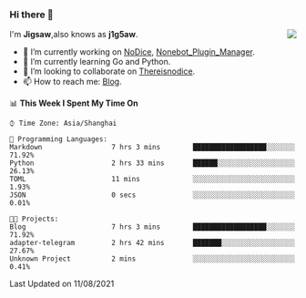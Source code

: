 ### Hi there 👋

<a href="#">
  <img align="right" src="https://github-readme-stats.vercel.app/api?username=j1g5awi&count_private=true&show_icons=true&title_color=80070B&text_color=B3B3B3&bg_color=212121&icon_color=80070B" />
</a>

I'm **Jigsaw**,also knows as **j1g5aw**.

- 🔭 I’m currently working on [NoDice](https://github.com/thereisnodice/nodice2), [Nonebot_Plugin_Manager](https://github.com/Jigsaw111/nonebot_plugin_manager).
- 🌱 I’m currently learning Go and Python.
- 👯 I’m looking to collaborate on [Thereisnodice](https://github.com/thereisnodice).
- 📫 How to reach me: [Blog](https://blog.maddestroyer.xyz/).

<!--START_SECTION:waka-->
📊 **This Week I Spent My Time On** 

```text
⌚︎ Time Zone: Asia/Shanghai

💬 Programming Languages: 
Markdown                 7 hrs 3 mins        ██████████████████░░░░░░░   71.92% 
Python                   2 hrs 33 mins       ██████░░░░░░░░░░░░░░░░░░░   26.13% 
TOML                     11 mins             ░░░░░░░░░░░░░░░░░░░░░░░░░   1.93% 
JSON                     0 secs              ░░░░░░░░░░░░░░░░░░░░░░░░░   0.01%

🐱‍💻 Projects: 
Blog                     7 hrs 3 mins        ██████████████████░░░░░░░   71.92% 
adapter-telegram         2 hrs 42 mins       ███████░░░░░░░░░░░░░░░░░░   27.67% 
Unknown Project          2 mins              ░░░░░░░░░░░░░░░░░░░░░░░░░   0.41%

```


 Last Updated on 11/08/2021
<!--END_SECTION:waka-->
